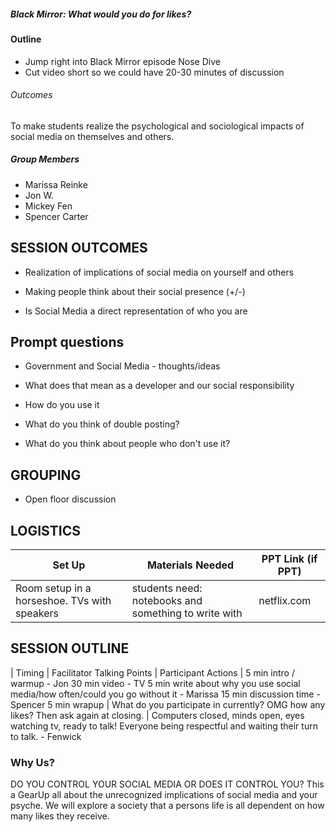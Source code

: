 ##### Black Mirror: What would you do for likes?

#### Outline
* Jump right into Black Mirror episode Nose Dive
* Cut video short so we could have 20-30 minutes of discussion 

###### Outcomes
To make students realize the psychological and sociological impacts of social media on themselves and others.

##### Group Members
* Marissa Reinke
* Jon W.
* Mickey Fen
* Spencer Carter

## SESSION OUTCOMES

* Realization of implications of social media on yourself and others

* Making people think about their social presence (+/-)

* Is Social Media a direct representation of who you are

## Prompt questions

* Government and Social Media - thoughts/ideas

* What does that mean as a developer and our social responsibility 

* How do you use it

* What do you think of double posting? 

* What do you think about people who don't use it? 

## GROUPING
  
  * Open floor discussion

## LOGISTICS

| Set Up | Materials Needed | PPT Link (if PPT)|
| ------ | ---------------- | ---------------- |
| Room setup in a horseshoe. TVs with speakers | students need: notebooks and something to write with | netflix.com |

## SESSION OUTLINE

| Timing | Facilitator Talking Points | Participant Actions  |
5 min intro / warmup - Jon
30 min video - TV
5 min write about why you use social media/how often/could you go without it - Marissa
15 min discussion time - Spencer
5 min wrapup  |  What do you participate in currently? OMG how any likes? Then ask again at closing. | Computers closed, minds open, eyes watching tv, ready to talk! Everyone being respectful and waiting their turn to talk. - Fenwick

### Why Us?
DO YOU CONTROL YOUR SOCIAL MEDIA OR DOES IT CONTROL YOU? This a GearUp all about the unrecognized implications of social media and your psyche. We will explore a society that a persons life is all dependent on how many likes they receive. 
